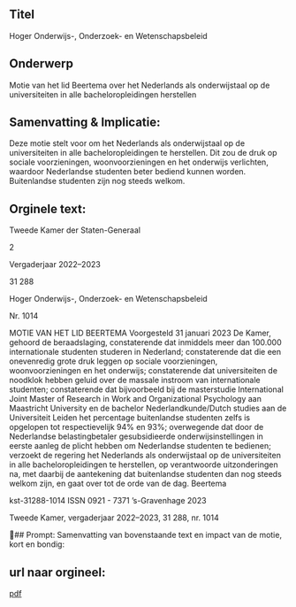 ## Titel
Hoger Onderwijs-, Onderzoek- en Wetenschapsbeleid
## Onderwerp
Motie van het lid Beertema over het Nederlands als onderwijstaal op de universiteiten in alle bacheloropleidingen herstellen 
## Samenvatting & Implicatie:

Deze motie stelt voor om het Nederlands als onderwijstaal op de universiteiten in alle bacheloropleidingen te herstellen. Dit zou de druk op sociale voorzieningen, woonvoorzieningen en het onderwijs verlichten, waardoor Nederlandse studenten beter bediend kunnen worden. Buitenlandse studenten zijn nog steeds welkom.
## Orginele text:


Tweede Kamer der Staten-Generaal

2

Vergaderjaar 2022–2023

31 288

Hoger Onderwijs-, Onderzoek- en
Wetenschapsbeleid

Nr. 1014

MOTIE VAN HET LID BEERTEMA
Voorgesteld 31 januari 2023
De Kamer,
gehoord de beraadslaging,
constaterende dat inmiddels meer dan 100.000 internationale studenten
studeren in Nederland;
constaterende dat die een onevenredig grote druk leggen op sociale
voorzieningen, woonvoorzieningen en het onderwijs;
constaterende dat universiteiten de noodklok hebben geluid over de
massale instroom van internationale studenten;
constaterende dat bijvoorbeeld bij de masterstudie International Joint
Master of Research in Work and Organizational Psychology aan
Maastricht University en de bachelor Nederlandkunde/Dutch studies aan
de Universiteit Leiden het percentage buitenlandse studenten zelfs is
opgelopen tot respectievelijk 94% en 93%;
overwegende dat door de Nederlandse belastingbetaler gesubsidieerde
onderwijsinstellingen in eerste aanleg de plicht hebben om Nederlandse
studenten te bedienen;
verzoekt de regering het Nederlands als onderwijstaal op de universiteiten
in alle bacheloropleidingen te herstellen, op verantwoorde uitzonderingen
na, met daarbij de aantekening dat buitenlandse studenten dan nog
steeds welkom zijn,
en gaat over tot de orde van de dag.
Beertema

kst-31288-1014
ISSN 0921 - 7371
’s-Gravenhage 2023

Tweede Kamer, vergaderjaar 2022–2023, 31 288, nr. 1014

## Prompt:
Samenvatting van bovenstaande text en impact van de motie, kort en bondig:

## url naar orgineel:
[pdf](https://gegevensmagazijn.tweedekamer.nl/OData/v4/2.0/Document(98363278-792e-491b-ae50-e1ec75c0fce7)/resource)
